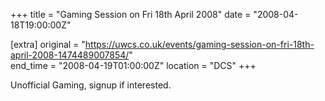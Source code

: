 +++
title = "Gaming Session on Fri 18th April 2008"
date = "2008-04-18T19:00:00Z"

[extra]
original = "https://uwcs.co.uk/events/gaming-session-on-fri-18th-april-2008-1474489007854/"    
end_time = "2008-04-19T01:00:00Z"
location = "DCS"
+++

Unofficial Gaming, signup if interested.

